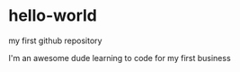 # hello-world
my first github repository

I'm an awesome dude learning to code for my first business
